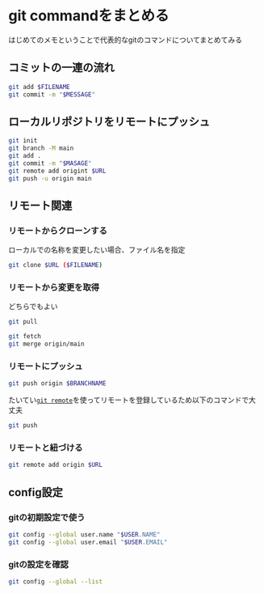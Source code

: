# git commandをまとめる

はじめてのメモということで代表的なgitのコマンドについてまとめてみる

## コミットの一連の流れ

```bash
git add $FILENAME
git commit -m "$MESSAGE"
```

## ローカルリポジトリをリモートにプッシュ

```bash
git init
git branch -M main
git add .
git commit -m "$MASAGE"
git remote add origint $URL
git push -u origin main
```

## リモート関連

### リモートからクローンする

ローカルでの名称を変更したい場合、ファイル名を指定

```bash
git clone $URL ($FILENAME)
```

### リモートから変更を取得

どちらでもよい

```bash
git pull
```

```bash
git fetch
git merge origin/main
```

### リモートにプッシュ

```bash
git push origin $BRANCHNAME
```

たいてい[`git remote`](#リモートと紐づける)を使ってリモートを登録しているため以下のコマンドで大丈夫

```bash
git push
```

### リモートと紐づける

```bash
git remote add origin $URL
```

## config設定

### gitの初期設定で使う

```bash
git config --global user.name "$USER.NAME"
git config --global user.email "$USER.EMAIL"
```

### gitの設定を確認

```bash
git config --global --list
```
